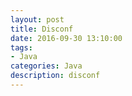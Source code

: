 ```yaml
---
layout: post
title: Disconf
date: 2016-09-30 13:10:00
tags:
- Java
categories: Java
description: disconf
---
```



